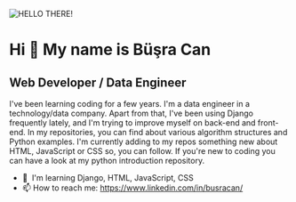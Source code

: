 <!--
**busracncn/busracncn** is a ✨ _special_ ✨ repository because its `README.md` (this file) appears on your GitHub profile.

Here are some ideas to get you started:

- 🔭 I’m currently working on ...
- 🌱 I’m currently learning ...
- 👯 I’m looking to collaborate on ...
- 🤔 I’m looking for help with ...
- 💬 Ask me about ...
- 📫 How to reach me: ...
- 😄 Pronouns: ...
- ⚡ Fun fact: ...
![Hi !](https://user-images.githubusercontent.com/48771071/165645933-5d127356-766a-4623-a698-151432abc6ed.png)
-->

![HELLO THERE!](https://user-images.githubusercontent.com/48771071/165647073-62b29ed7-243b-496c-a151-d1324ae319a0.png)

Hi 👋 My name is Büşra Can
==========================

Web Developer / Data Engineer
-----------------------------

I've been learning coding for a few years. I'm a data engineer in a technology/data company. Apart from that, I've been using Django frequently lately, and I'm trying to improve myself on back-end and front-end. In my repositories, you can find about various algorithm structures and Python examples. I'm currently adding to my repos something new about HTML, JavaScript or CSS so, you can follow. If you're new to coding you can have a look at my python introduction repository.

*   🧠  I'm learning Django, HTML, JavaScript, CSS
*    📫 How to reach me: https://www.linkedin.com/in/busracan/
